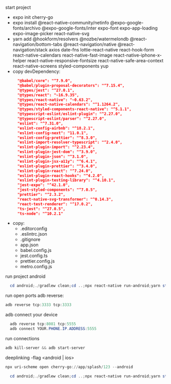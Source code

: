 start project
- expo init cherry-go
- expo install @react-native-community/netinfo @expo-google-fonts/archivo @expo-google-fonts/inter expo-font expo-app-loading expo-image-picker react-native-svg
- yarn add @hookform/resolvers @nozbe/watermelondb @react-navigation/bottom-tabs @react-navigation/native @react-navigation/stack axios date-fns lottie-react-native react-hook-form react-native-calendars react-native-fast-image react-native-iphone-x-helper react-native-responsive-fontsize react-native-safe-area-context react-native-screens styled-components yup
- copy devDependency:
  ```json
    "@babel/core": "^7.9.0",
    "@babel/plugin-proposal-decorators": "^7.15.4",
    "@types/jest": "^27.0.1",
    "@types/react": "~16.9.35",
    "@types/react-native": "~0.63.2",
    "@types/react-native-calendars": "^1.1264.2",
    "@types/styled-components-react-native": "^5.1.1",
    "@typescript-eslint/eslint-plugin": "^2.27.0",
    "@typescript-eslint/parser": "^2.27.0",
    "eslint": "^7.31.0",
    "eslint-config-airbnb": "^18.2.1",
    "eslint-config-next": "11.0.1",
    "eslint-config-prettier": "^8.3.0",
    "eslint-import-resolver-typescript": "^2.4.0",
    "eslint-plugin-import": "^2.23.4",
    "eslint-plugin-jest-dom": "^3.9.0",
    "eslint-plugin-json": "^3.1.0",
    "eslint-plugin-jsx-a11y": "^6.4.1",
    "eslint-plugin-prettier": "^3.4.0",
    "eslint-plugin-react": "^7.24.0",
    "eslint-plugin-react-hooks": "^4.2.0",
    "eslint-plugin-testing-library": "^4.10.1",
    "jest-expo": "^42.1.0",
    "jest-styled-components": "^7.0.5",
    "prettier": "^2.3.2",
    "react-native-svg-transformer": "^0.14.3",
    "react-test-renderer": "^17.0.2",
    "ts-jest": "^27.0.5",
    "ts-node": "^10.2.1"
  ```
- copy:
  - .editorconfig
  - .eslintrc.json
  - .gitignore
  - app.json
  - babel.config.js
  - jest.config.ts
  - prettier.config.js
  - metro.config.js

run project android
```powershell
  cd android;./gradlew clean;cd ..;npx react-native run-android;yarn start
```
run open ports
adb reverse:
```powershell
adb reverse tcp:3333 tcp:3333
```
adb connect your device
```powershell
  adb reverse tcp:8081 tcp:5555
  adb connect YOUR.PHONE.IP.ADDRESS:5555
```
run connections
```powershell
adb kill-server && adb start-server
```

deeplinking -flag <android | ios>
```powershell
npx uri-scheme open cherry-go://app/splash/123 --android
```

```powershell
  cd android;./gradlew clean;cd ..;npx react-native run-android;yarn start;adb reverse tcp:3333 tcp:3333
```
